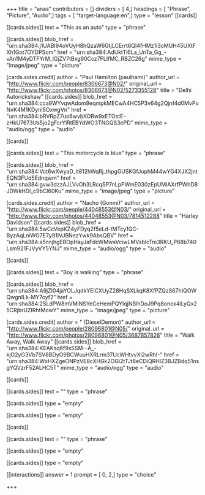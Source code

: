 +++
title = "anas"
contributors = []
dividers = [ 4,]
headings = [ "Phrase", "Picture", "Audio",]
tags = [ "target-language:en",]
type = "lesson"
[[cards]]

[[cards.sides]]
text = "This as an auto"
type = "phrase"

[[cards.sides]]
blob_href = "urn:sha384:j1UABI94oVUyH8hQzaW6GtjLCErrt6QI4fHMz1i3oMUH45UXtFXh1Got7OYDPSom"
href = "urn:sha384:AdUktTi6La_UnTa_Gg_-vAn1M4yDTFYrM_lGjZV7tBxg90Ccz7FLIfMC_RBZC26g"
mime_type = "image/jpeg"
type = "picture"

[cards.sides.credit]
author = "Paul Hamilton (paulhami)"
author_url = "http://www.flickr.com/people/8306673@N02/"
original_url = "http://www.flickr.com/photos/8306673@N02/5273355128"
title = "Delhi Autorickshaw"
[[cards.sides]]
blob_href = "urn:sha384:cca9WYvqwAdom9eqmpkMECwA4HC5P3v64g2Qjnf4d0MvPvNvK4M1KDynI5OxwgVn"
href = "urn:sha384:bRVRpZ7uo6wvbXORw9xETOstE-zHkU7673Us5jo2gFcrYlRtEBYdWO3TNGQS3ePD"
mime_type = "audio/ogg"
type = "audio"

[[cards]]

[[cards.sides]]
text = "This motorcycle is blue"
type = "phrase"

[[cards.sides]]
blob_href = "urn:sha384:Vct6wXwyaD_it812hWqRj_thpgGUSKGfJophM44wYG4XJX2jntEQN3FUd5Ednqwm"
href = "urn:sha384:gvw3dzzAJLVvOh3LRcqSP7nLpPWmE030zEpUMiAXrfPWhD8JDWkHDi_c9bCl60Ku"
mime_type = "image/jpeg"
type = "picture"

[cards.sides.credit]
author = "Nacho (Gonmi)"
author_url = "http://www.flickr.com/people/44048553@N03/"
original_url = "http://www.flickr.com/photos/44048553@N03/7814512288"
title = "Harley Davidson"
[[cards.sides]]
blob_href = "urn:sha384:5wCcVepKZ4yFDyq2f5eLd-tMTcy1QC-ByzAqLniWG7E7y91IVJBNezYwk9AbsQBV"
href = "urn:sha384:s5nnjhgEBOpHayJaFdcWMwsVciwLMVsblcTm3RKU_P68b740Lsm921FJVyVY5YNJ"
mime_type = "audio/ogg"
type = "audio"

[[cards]]

[[cards.sides]]
text = "Boy is walking"
type = "phrase"

[[cards.sides]]
blob_href = "urn:sha384:A9jZI04jaYOLJqdkYElCXUyZ28HqSXLkqK8XfPZQzS67hIQOWQwgnILk-MY7cyf2"
href = "urn:sha384:2SLdPW8mVMiNSYeCeHemPQYIqjNBlhDoJ9Pq8onox4iLyQx25CRjbrUZIRhtMowY"
mime_type = "image/jpeg"
type = "picture"

[cards.sides.credit]
author = " (DieselDemon)"
author_url = "http://www.flickr.com/people/28096801@N05/"
original_url = "http://www.flickr.com/photos/28096801@N05/3687857826"
title = "Walk Away, Walk Away"
[[cards.sides]]
blob_href = "urn:sha384:KEAKsq6f9sSSM--A_-kjO2yG3Vb7SV8BDyO9BCWuuHXRLrm37UcWHtvvXl2wRhI-"
href = "urn:sha384:WxHXZgeONPzVE8cXHGk2OGi2tTJt8eCDiQRHlZ3BJZBdq51nsgYQVzrF52ALHC5T"
mime_type = "audio/ogg"
type = "audio"

[[cards]]

[[cards.sides]]
text = ""
type = "phrase"

[[cards.sides]]
type = "empty"

[[cards.sides]]
type = "empty"

[[cards]]

[[cards.sides]]
text = ""
type = "phrase"

[[cards.sides]]
type = "empty"

[[cards.sides]]
type = "empty"

[[interactions]]
answer = 1
prompt = [ 0, 2,]
type = "choice"

+++
